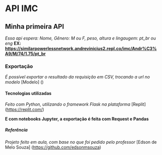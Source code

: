 # API IMC
 
## Minha primeira API
*Essa api espera: Nome, Gênero: M ou F, peso, altura e lingaugem: pt_br ou eng*
**EX: https://similarpowerlessnetwork.andrevinicius2.repl.co/imc/Andr%C3%A9/M/74/1.75/pt_br**


### Exportação ###

*É possível exportar o resultado da requisição em CSV, trocando a url no modelo*  [Modelo] ()

#### Tecnologias utilizadas #####
*Feito com Python, utilizando o framework Flask na plataforma* [Replit] (https://replit.com/)

**E com notebooks Jupyter, a exportação é feita com Request e Pandas**

##### Referência #####
*Projeto feito em aula, com base no que foi pedido pelo professor* [Edson de Melo Souza] (https://github.com/edsonmsouza)
